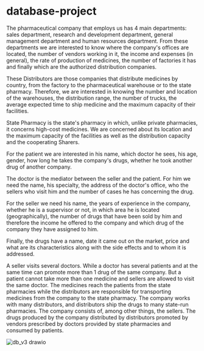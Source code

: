 # database-project
The pharmaceutical company that employs us has 4 main departments: sales department, research and development department, general management department 
and human resources department. From these departments we are interested to know where the company's offices are located, the number of vendors working in it, 
the income and expenses (in general), the rate of production of medicines, the number of factories it has and finally which are the authorized 
distribution companies. 
 
These Distributors are those companies that distribute medicines by country, from the factory to the pharmaceutical warehouse or to the state pharmacy. 
Therefore, we are interested in knowing the number and location of the warehouses, the distribution range, the number of trucks, the average expected time 
to ship medicine and the maximum capacity of their facilities. 

State Pharmacy is the state's pharmacy in which, unlike private pharmacies, it concerns high-cost medicines. We are concerned about its location and the 
maximum capacity of the facilities as well as the distribution capacity and the cooperating Sharers. 
 
For the patient we are interested in his name, which doctor he sees, his age, gender, how long he takes the company's drugs, whether he took another drug 
of another company. 
 
The doctor is the mediator between the seller and the patient. For him we need the name, his specialty, the address of the doctor's office, who the sellers 
who visit him and the number of cases he has concerning the drug. 
 
For the seller we need his name, the years of experience in the company, whether he is a supervisor or not, in which area he is located (geographically), 
the number of drugs that have been sold by him and therefore the income he offered to the company and which drug of the company they have assigned to him. 
 
Finally, the drugs have a name, date it came out on the market, price and what are its characteristics along with the side effects and to whom it is addressed.
 
A seller visits several doctors. While a doctor has several patients and at the same time can promote more than 1 drug of the same company. 
But a patient cannot take more than one medicine and sellers are allowed to visit the same doctor. The medicines reach the patients from the state 
pharmacies while the distributors are responsible for transporting medicines from the company to the state pharmacy. The company works with many distributors, 
and distributors ship the drugs to many state-run pharmacies. The company consists of, among other things, the sellers. The drugs produced by the 
company distributed by distributors promoted by vendors prescribed by doctors provided by state pharmacies and consumed by patients.
 
![db_v3 drawio](https://user-images.githubusercontent.com/94289294/211176375-d39d7c49-e16d-49a8-8e38-09515f688a72.png)

